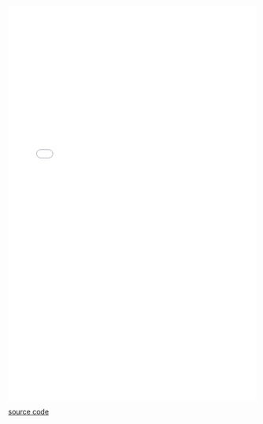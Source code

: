 <iframe width="100%" height="800" src="//jsrun.net/CsqKp/embedded/all/light/" allowfullscreen="allowfullscreen" frameborder="0"></iframe>

[source code](http://jsrun.net/CsqKp)
